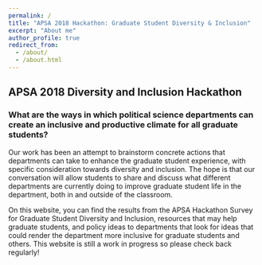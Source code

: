 ```yaml
---
permalink: /
title: "APSA 2018 Hackathon: Graduate Student Diversity & Inclusion"
excerpt: "About me"
author_profile: true
redirect_from: 
  - /about/
  - /about.html
---
```


## APSA 2018 Diversity and Inclusion Hackathon

### What are the ways in which political science departments can create an inclusive and productive climate for all graduate students?

Our work has been an attempt to brainstorm concrete actions that departments can take to enhance the graduate student experience, with specific consideration towards diversity and inclusion. The hope is that our conversation will allow students to share and discuss what different departments are currently doing to improve graduate student life in the department, both in and outside of the classroom. 

On this website, you can find the results from the APSA Hackathon Survey for Graduate Student Diversity and Inclusion, resources that may help graduate students, and policy ideas to departments that look for ideas that could render the department more inclusive for graduate students and others. This website is still a work in progress so please check back regularly!